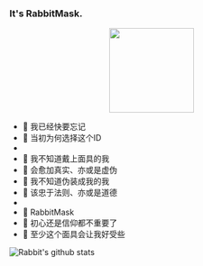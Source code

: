 ### It's RabbitMask.

<div align="center"><img width="150" height="150" src="https://avatars2.githubusercontent.com/u/37649548?s=460&u=d75b28311280a4134ac18f6060d0e1caff3868bc&v=4" /></div>

- 🐰 我已经快要忘记
- 🌈 当初为何选择这个ID
- 
- 🐰 我不知道戴上面具的我
- 👻 会愈加真实、亦或是虚伪
- 🐰 我不知道伪装成我的我
- 👻 该忠于法则、亦或是道德
- 
- 🐰 RabbitMask
- 🌈 初心还是信仰都不重要了
- 👻 至少这个面具会让我好受些

![Rabbit's github stats](https://github-readme-stats.vercel.app/api?username=rabbitmask&count_private=true&show_icons=true)
